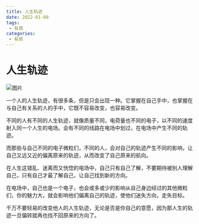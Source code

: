```yaml
---
title: 人生轨迹
date: 2022-01-08
tags:
 - 有感
categories: 
 - 有感
---
```


# 人生轨迹



![图片](D:\Desktop\File\vuepress-theme-reco-demo-demo-1.x\blogs\xtl\img\img2.png)



一个人的人生轨迹，有很多条，但是只会出现一种。它掌握在自己手中，也掌握在与自己有关系的人的手中，它既不容易改变，也容易改变。

不同的人有不同的人生轨迹，就像质量不同，电荷量也不同的电子，以不同的速度射入同一个人生的电场。会有不同的线路在电场中划过，在电场中产生不同的轨迹。

而那些与自己不同的电子微粒们，不同的人，会对自己的轨迹产生不同的影响，让自己又远又近的偏离原来的轨迹，从而改变了自己原来的航向。

在人生这错乱、迷离而又恍惚的电场中，自己只有自己了解，不要期待被别人理解自己，只有自己才最了解自己，让自己找到新的方向。

在电场中，自己也是一个电子，也会或多或少的影响从自己身边经过的其他微粒们，你的魅力大，就会影响他们偏离自己的轨迹，使他们迷失方向，走失目标。

千万不要轻易的改变他人的人生轨迹，无论是否是你自己的意愿，因为那人生的轨迹一旦偏转就再也找不回原来的方向了。